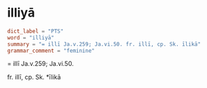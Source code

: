 # illiyā

``` toml
dict_label = "PTS"
word = "illiyā"
summary = "= illī Ja.v.259; Ja.vi.50. fr. illī, cp. Sk. īlikā"
grammar_comment = "feminine"
```

= illī Ja.v.259; Ja.vi.50.

fr. illī, cp. Sk. \*īlikā

